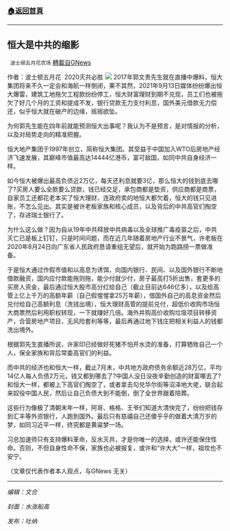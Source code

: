 ###  [:house:返回首頁](https://github.com/ourhimalayas/txt)
---


## 恒大是中共的缩影
` 波士顿五月花农场` [轉載自GNews](https://gnews.org/zh-hans/1549144/)

作者：波士顿五月花  2020灭共必胜
![](https://assets.gnews.org/wp-content/uploads/2021/09/fdghdf.jpg)
2017年郭文贵先生就在直播中爆料，恒大集团将来不久一定会和海航一样倒闭，果不其然，2021年9月13日媒体纷纷爆出恒大爆雷，建筑工地拖欠工程款纷纷停工，恒大财富理财到期不兑现，员工们也被拖欠了好几个月的工资和提成不发，银行贷款无力支付利息，国外美元借款无力偿还，似乎恒大就在破产的边缘，摇摇欲坠。

为何郭先生能在四年前就能预测恒大出事呢？我认为不是预言，是对情报的分析，以及对局势走向的精准把握。

恒大地产集团于1997年创立，简称恒大集团。其受益于中国加入WTO后房地产经济飞速发展，其巅峰市值最高达14444亿港币，富可敌国，如同中共自身经济一样。

如今恒大被爆出最高负债近2万亿，每天还利息就要3亿，那么恒大的钱到底去哪了?买房人要么全款要么贷款，钱已经交足，承包商都是垫资，供应商都是商票，自家员工还都花老本买了恒大理财，连政府卖的地恒大都欠着，恒大的钱只见进账，不怎么见出。其实是被许老板家族和核心成员，以及背后的中共高官们掏空了，存进瑞士银行了。

为什么这么做？因为自从19年中共释放中共病毒以及全球推广毒疫苗之后，中共灭亡已是板上钉钉，只是时间问题，而在近几年随着房地产行业不景气，许老板在2020年8月24日向广东省人民政府恳请重组无望后，就开始为跑路捞一票做准备。

于是恒大通过作假市值和以高息为诱饵，向国内银行、民间、以及国外银行不断地借款融资，国内应付款能拖则拖，能少付就少付，房子最高打5折出售，套更多的买房人资金，最后通过恒大股市高分红给自己（截止目前达646亿多），以及给高管上亿上千万的高额年薪（自己假惺惺拿25万年薪），借国外自己的高息资金然后兑付给自己高额利息（洗钱出境），恒大理财高管的提前兑付，超低价收购市场恒大商票然后利用职权转现，一下就赚好几倍。海外并购高价收购垃圾项目转移资产，合营房地产项目，无风险套利等等，最后再通过地下钱庄把相关利益人的钱都洗出境外。

根据郭先生直播所说，许家印已经做好死猪不怕开水烫的准备，打算牺牲自己一个人，保全家族和背后常委高官们的利益。

而中共的经济也和恒大一样，截止7月末，中共地方政府债务余额近28万亿，平均14亿人每人负债2万元，钱又都到哪去了?中国人没日没夜辛勤创造的财富哪去了?和恒大一样，都被上下高官们掏空了，或者拿去勾兑华尔街等沼泽地大佬，联合起来奴役中国人民，然后让自己负债大到不能倒，倒了全世界跟着陪葬。

这些行为像极了清朝末年一样，阿哥、格格、王爷们知道大清快完了，纷纷把钱存到汇丰等外资银行，人跑到国外。最后只有慈禧自己还傻乎乎的做着大清万岁的梦，如同习近平一样，终究都是黄粱梦一场。

习总加速师只有支持爆料革命，反水灭共，才是你唯一的选择，或许还能保住性命。否则，不但自身性命不保，家族也必被报复，或许和“许大大”一样，祖坟也不安宁。

（文章仅代表作者本人观点，与GNews 无关）

* * *

*编辑：文合*

*封面：水涨船高*

*发布：吐纳*
